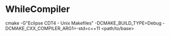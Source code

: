 WhileCompiler
=============

cmake -G"Eclipse CDT4 - Unix Makefiles" -DCMAKE_BUILD_TYPE=Debug -DCMAKE_CXX_COMPILER_ARG1=-std=c++11 <path/to/base>
